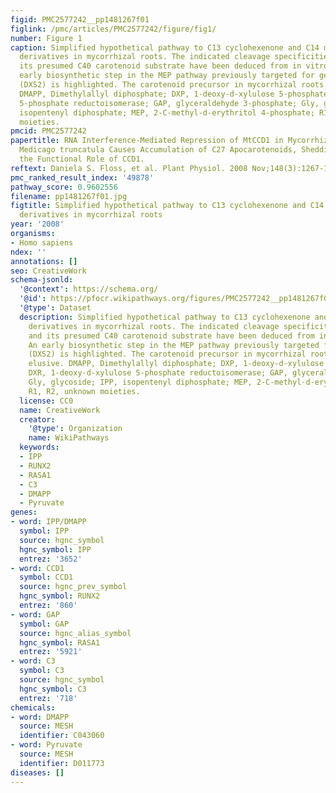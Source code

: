 ```yaml
---
figid: PMC2577242__pp1481267f01
figlink: /pmc/articles/PMC2577242/figure/fig1/
number: Figure 1
caption: Simplified hypothetical pathway to C13 cyclohexenone and C14 mycorradicin
  derivatives in mycorrhizal roots. The indicated cleavage specificities of CCD1 and
  its presumed C40 carotenoid substrate have been deduced from in vitro studies. An
  early biosynthetic step in the MEP pathway previously targeted for gene silencing
  (DXS2) is highlighted. The carotenoid precursor in mycorrhizal roots is still elusive.
  DMAPP, Dimethylallyl diphosphate; DXP, 1-deoxy-d-xylulose 5-phosphate; DXR, 1-deoxy-d-xylulose
  5-phosphate reductoisomerase; GAP, glyceraldehyde 3-phosphate; Gly, glycoside; IPP,
  isopentenyl diphosphate; MEP, 2-C-methyl-d-erythritol 4-phosphate; R1, R2, unknown
  moieties.
pmcid: PMC2577242
papertitle: RNA Interference-Mediated Repression of MtCCD1 in Mycorrhizal Roots of
  Medicago truncatula Causes Accumulation of C27 Apocarotenoids, Shedding Light on
  the Functional Role of CCD1.
reftext: Daniela S. Floss, et al. Plant Physiol. 2008 Nov;148(3):1267-1282.
pmc_ranked_result_index: '49878'
pathway_score: 0.9602556
filename: pp1481267f01.jpg
figtitle: Simplified hypothetical pathway to C13 cyclohexenone and C14 mycorradicin
  derivatives in mycorrhizal roots
year: '2008'
organisms:
- Homo sapiens
ndex: ''
annotations: []
seo: CreativeWork
schema-jsonld:
  '@context': https://schema.org/
  '@id': https://pfocr.wikipathways.org/figures/PMC2577242__pp1481267f01.html
  '@type': Dataset
  description: Simplified hypothetical pathway to C13 cyclohexenone and C14 mycorradicin
    derivatives in mycorrhizal roots. The indicated cleavage specificities of CCD1
    and its presumed C40 carotenoid substrate have been deduced from in vitro studies.
    An early biosynthetic step in the MEP pathway previously targeted for gene silencing
    (DXS2) is highlighted. The carotenoid precursor in mycorrhizal roots is still
    elusive. DMAPP, Dimethylallyl diphosphate; DXP, 1-deoxy-d-xylulose 5-phosphate;
    DXR, 1-deoxy-d-xylulose 5-phosphate reductoisomerase; GAP, glyceraldehyde 3-phosphate;
    Gly, glycoside; IPP, isopentenyl diphosphate; MEP, 2-C-methyl-d-erythritol 4-phosphate;
    R1, R2, unknown moieties.
  license: CC0
  name: CreativeWork
  creator:
    '@type': Organization
    name: WikiPathways
  keywords:
  - IPP
  - RUNX2
  - RASA1
  - C3
  - DMAPP
  - Pyruvate
genes:
- word: IPP/DMAPP
  symbol: IPP
  source: hgnc_symbol
  hgnc_symbol: IPP
  entrez: '3652'
- word: CCD1
  symbol: CCD1
  source: hgnc_prev_symbol
  hgnc_symbol: RUNX2
  entrez: '860'
- word: GAP
  symbol: GAP
  source: hgnc_alias_symbol
  hgnc_symbol: RASA1
  entrez: '5921'
- word: C3
  symbol: C3
  source: hgnc_symbol
  hgnc_symbol: C3
  entrez: '718'
chemicals:
- word: DMAPP
  source: MESH
  identifier: C043060
- word: Pyruvate
  source: MESH
  identifier: D011773
diseases: []
---
```

